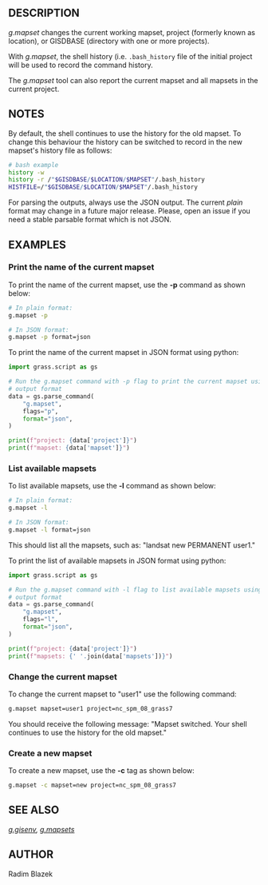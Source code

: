 ## DESCRIPTION

*g.mapset* changes the current working mapset, project (formerly known
as location), or GISDBASE (directory with one or more projects).

With *g.mapset*, the shell history (i.e. `.bash_history` file of the
initial project will be used to record the command history.

The *g.mapset* tool can also report the current mapset and all mapsets in
the current project.

## NOTES

By default, the shell continues to use the history for the old mapset.
To change this behaviour the history can be switched to record in the
new mapset's history file as follows:

```sh
# bash example
history -w
history -r /"$GISDBASE/$LOCATION/$MAPSET"/.bash_history
HISTFILE=/"$GISDBASE/$LOCATION/$MAPSET"/.bash_history
```

For parsing the outputs, always use the JSON output. The current *plain* format
may change in a future major release. Please, open an issue if you need a
stable parsable format which is not JSON.

## EXAMPLES

### Print the name of the current mapset

To print the name of the current mapset, use the **-p** command as shown
below:

```sh
# In plain format:
g.mapset -p

# In JSON format:
g.mapset -p format=json
```

To print the name of the current mapset in JSON format using python:

```python
import grass.script as gs

# Run the g.mapset command with -p flag to print the current mapset using JSON
# output format
data = gs.parse_command(
    "g.mapset",
    flags="p",
    format="json",
)

print(f"project: {data['project']}")
print(f"mapset: {data['mapset']}")
```

### List available mapsets

To list available mapsets, use the **-l** command as shown below:

```sh
# In plain format:
g.mapset -l

# In JSON format:
g.mapset -l format=json
```

This should list all the mapsets, such as: "landsat new PERMANENT
user1."

To print the list of available mapsets in JSON format using python:

```python
import grass.script as gs

# Run the g.mapset command with -l flag to list available mapsets using JSON
# output format
data = gs.parse_command(
    "g.mapset",
    flags="l",
    format="json",
)

print(f"project: {data['project']}")
print(f"mapsets: {' '.join(data['mapsets'])}")
```

### Change the current mapset

To change the current mapset to "user1" use the following command:

```sh
g.mapset mapset=user1 project=nc_spm_08_grass7
```

You should receive the following message: "Mapset switched. Your shell
continues to use the history for the old mapset."

### Create a new mapset

To create a new mapset, use the **-c** tag as shown below:

```sh
g.mapset -c mapset=new project=nc_spm_08_grass7
```

## SEE ALSO

*[g.gisenv](g.gisenv.md), [g.mapsets](g.mapsets.md)*

## AUTHOR

Radim Blazek
